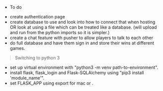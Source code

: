 * To do
- create authentication page
- create database to use and look into how to connect that when hosting OR look at using a file which can be treated like a database. (will upload and run from the python imports so it is simpler.)
- create a chat feature with pusher to allow players to talk to each other
- do full database and have them sign in and store their wins at different games.

> Switching to python 3
- set up virtual environment with "python3 -m venv path-to-environment".
- install flask, flask_login and Flask-SQLAlchemy using "pip3 install 'module_name'".
- set FLASK_APP using export for mac or . 
